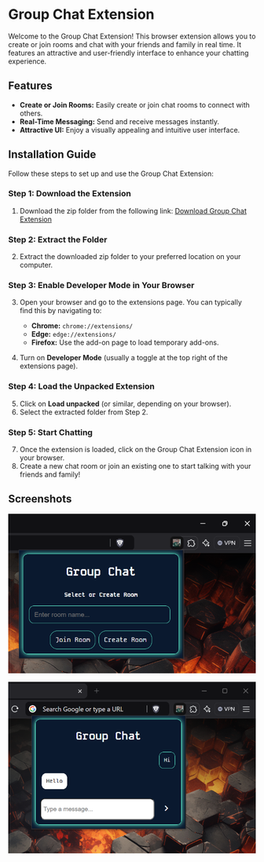 # Group Chat Extension

Welcome to the Group Chat Extension! This browser extension allows you to create or join rooms and chat with your friends and family in real time. It features an attractive and user-friendly interface to enhance your chatting experience.

## Features

- **Create or Join Rooms:** Easily create or join chat rooms to connect with others.
- **Real-Time Messaging:** Send and receive messages instantly.
- **Attractive UI:** Enjoy a visually appealing and intuitive user interface.

## Installation Guide

Follow these steps to set up and use the Group Chat Extension:

### Step 1: Download the Extension

1. Download the zip folder from the following link:
   [Download Group Chat Extension](https://drive.google.com/drive/folders/16cNJ1K_ZQ8J8omlJgh-vkdhi3ibHNljc?usp=sharing)

### Step 2: Extract the Folder

2. Extract the downloaded zip folder to your preferred location on your computer.

### Step 3: Enable Developer Mode in Your Browser

3. Open your browser and go to the extensions page. You can typically find this by navigating to:
   - **Chrome:** `chrome://extensions/`
   - **Edge:** `edge://extensions/`
   - **Firefox:** Use the add-on page to load temporary add-ons.

4. Turn on **Developer Mode** (usually a toggle at the top right of the extensions page).

### Step 4: Load the Unpacked Extension

5. Click on **Load unpacked** (or similar, depending on your browser).
6. Select the extracted folder from Step 2.

### Step 5: Start Chatting

7. Once the extension is loaded, click on the Group Chat Extension icon in your browser.
8. Create a new chat room or join an existing one to start talking with your friends and family!

## Screenshots

![alt text](frontend/Images_Used/SS_1.png)

![alt text](frontend/Images_Used/SS_2.png)